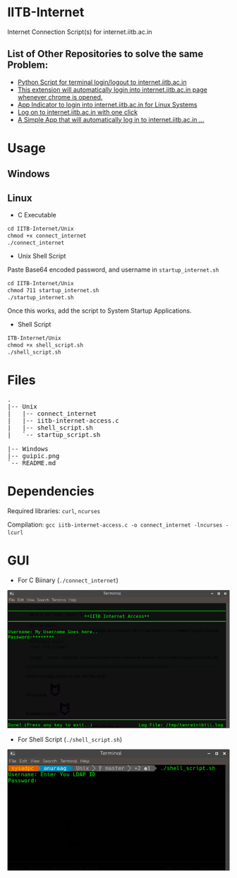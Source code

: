 # IITB-Internet
Internet Connection Script(s) for internet.iitb.ac.in

## List of Other Repositories to solve the same Problem:
* [Python Script for terminal login/logout to internet.iitb.ac.in](https://github.com/sumeetfefar/iitb-internet-login)
* [This extension will automatically login into internet.iitb.ac.in page whenever chrome is opened.](https://github.com/nihal111/IITB-login-extension-Chrome)
* [App Indicator to login into internet.iitb.ac.in for Linux Systems ](https://github.com/anshulgupta0803/iitb-internet-login)
* [Log on to internet.iitb.ac.in with one click ](https://github.com/akshitt/auto-login)
* [A Simple App that will automatically log in to internet.iitb.ac.in ... ](https://github.com/saqib1707/fastStartup)

# Usage

## Windows

## Linux
* C Executable
```
cd IITB-Internet/Unix
chmod +x connect_internet
./connect_internet
```
* Unix Shell Script

Paste Base64 encoded password, and username in `startup_internet.sh`
```
cd IITB-Internet/Unix
chmod 711 startup_internet.sh
./startup_internet.sh
```

Once this works, add the script to System Startup Applications.

* Shell Script
```
ITB-Internet/Unix
chmod +x shell_script.sh
./shell_script.sh
```

# Files
<pre>
.
|-- Unix
|   |-- connect_internet
|   |-- iitb-internet-access.c
|   |-- shell_script.sh
|   `-- startup_script.sh

|-- Windows
|-- guipic.png
`-- README.md
</pre>

# Dependencies
Required libraries: `curl`, `ncurses`

Compilation: `gcc iitb-internet-access.c -o connect_internet -lncurses -lcurl`

# GUI

* For C Biinary (`./connect_internet`)

![GUI Preview][guipic1]

* For Shell Script (`./shell_script.sh`)

![GUI Preview][guipic2]

[guipic1]:guipic.png "Terminal Screenshot!"
[guipic2]:guipic2.png "Terminal Screenshot!"
